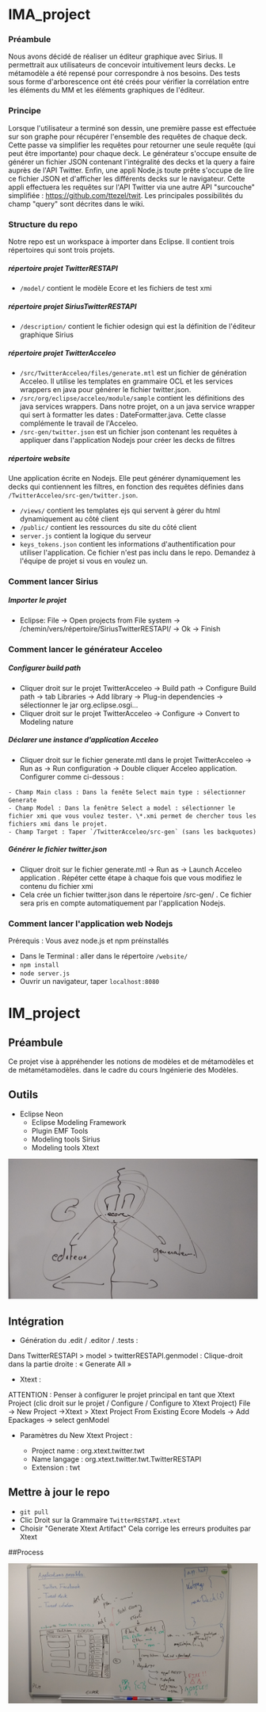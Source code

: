 # IMA_project

### Préambule
Nous avons décidé de réaliser un éditeur graphique avec Sirius. Il permettrait aux utilisateurs de concevoir intuitivement leurs decks. 
Le métamodèle a été repensé pour correspondre à nos besoins. Des tests sous forme d'arborescence ont été créés pour vérifier la corrélation entre les éléments du MM et les éléments graphiques de l'éditeur.

### Principe
Lorsque l'utilisateur a terminé son dessin, une première passe est effectuée sur son graphe pour récupérer l'ensemble des requêtes de chaque deck. Cette passe va simplifier les requêtes pour retourner une seule requête (qui peut être importante) pour chaque deck. Le générateur s'occupe ensuite de générer un fichier JSON contenant l'intégralité des decks et la query a faire auprès de l'API Twitter. Enfin, une appli Node.js toute prête s'occupe de lire ce fichier JSON et d'afficher les différents decks sur le navigateur. Cette appli effectuera les requêtes sur l'API Twitter via une autre API "surcouche" simplifiée : https://github.com/ttezel/twit. Les principales possibilités du champ "query" sont décrites dans le wiki.

### Structure du repo
Notre repo est un workspace à importer dans Eclipse. Il contient trois répertoires qui sont trois projets.

##### répertoire projet TwitterRESTAPI
- `/model/` contient le modèle Ecore et les fichiers de test xmi

##### répertoire projet SiriusTwitterRESTAPI
- `/description/` contient le fichier odesign qui est la définition de l'éditeur graphique Sirius  

##### répertoire projet TwitterAcceleo
- `/src/TwitterAcceleo/files/generate.mtl` est un fichier de génération Acceleo. Il utilise les templates en grammaire OCL et les services wrappers en java pour générer le fichier twitter.json.
- `/src/org/eclipse/acceleo/module/sample` contient les définitions des java services wrappers. Dans notre projet, on a un java service wrapper qui sert à formatter les dates : DateFormatter.java. Cette classe complémente le travail de l'Acceleo.
- `/src-gen/twitter.json` est un fichier json contenant les requêtes à appliquer dans l'application Nodejs pour créer les decks de filtres

##### répertoire website
Une application écrite en Nodejs. Elle peut générer dynamiquement les decks qui contiennent les filtres, en fonction des requêtes définies dans `/TwitterAcceleo/src-gen/twitter.json`.
- `/views/` contient les templates ejs qui servent à gérer du html dynamiquement au côté client
- `/public/` contient les ressources du site du côté client
- `server.js` contient la logique du serveur
- `keys_tokens.json` contient les informations d'authentification pour utiliser l'application. Ce fichier n'est pas inclu dans le repo. Demandez à l'équipe de projet si vous en voulez un.

### Comment lancer Sirius
##### Importer le projet
- Eclipse: File -> Open projects from File system -> /chemin/vers/répertoire/SiriusTwitterRESTAPI/ -> Ok -> Finish

### Comment lancer le générateur Acceleo

##### Configurer build path
- Cliquer droit sur le projet TwitterAcceleo -> Build path -> Configure Build path -> tab Libraries -> Add library -> Plug-in dependencies -> sélectionner le jar org.eclipse.osgi...
- Cliquer droit sur le projet TwitterAcceleo -> Configure -> Convert to Modeling nature

##### Déclarer une instance d'application Acceleo
- Cliquer droit sur le fichier generate.mtl dans le projet TwitterAcceleo -> Run as -> Run configuration -> Double cliquer Acceleo application. Configurer comme ci-dessous :
```
- Champ Main class : Dans la fenête Select main type : sélectionner Generate
- Champ Model : Dans la fenêtre Select a model : sélectionner le fichier xmi que vous voulez tester. \*.xmi permet de chercher tous les fichiers xmi dans le projet.
- Champ Target : Taper `/TwitterAcceleo/src-gen` (sans les backquotes)
```

##### Générer le fichier twitter.json
- Cliquer droit sur le fichier generate.mtl -> Run as -> Launch Acceleo application . Répéter cette étape à chaque fois que vous modifiez le contenu du fichier xmi
- Cela crée un fichier twitter.json dans le répertoire /src-gen/ . Ce fichier sera pris en compte automatiquement par l'application Nodejs.

### Comment lancer l'application web Nodejs
Prérequis : Vous avez node.js et npm préinstallés
- Dans le Terminal : aller dans le répertoire `/website/`
- `npm install`
- `node server.js`
- Ouvrir un navigateur, taper `localhost:8080`

# IM_project

## Préambule
Ce projet vise à appréhender les notions de modèles et de métamodèles et de métamétamodèles. dans le cadre du cours Ingénierie des Modèles. 

## Outils
- Eclipse Neon 
  - Eclipse Modeling Framework
  - Plugin EMF Tools
  - Modeling tools Sirius
  - Modeling tools Xtext
  
![archi](https://github.com/Kribouille/IM_project/blob/master/archi.jpg)

## Intégration

- Génération du .edit / .editor / .tests :

Dans TwitterRESTAPI > model > twitterRESTAPI.genmodel :
Clique-droit dans la partie droite : « Generate All »

- Xtext :

ATTENTION : Penser à configurer le projet principal en tant que Xtext Project (clic droit sur le projet / Configure / Configure to Xtext Project)
File → New Project →Xtext > Xtext Project From Existing Ecore Models → Add Epackages → select genModel

- Paramètres du New Xtext Project :

  - Project name : org.xtext.twitter.twt
  - Name langage : org.xtext.twitter.twt.TwitterRESTAPI
  - Extension : twt
  
## Mettre à jour le repo
- `git pull`
- Clic Droit sur la Grammaire `TwitterRESTAPI.xtext`
- Choisir "Generate Xtext Artifact"
Cela corrige les erreurs produites par Xtext
  
##Process
  
  ![process](https://github.com/Kribouille/IM_project/blob/master/process.jpg)


